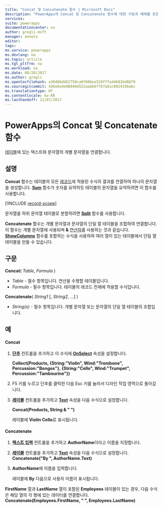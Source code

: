 ```yaml
---
title: "Concat 및 Concatenate 함수 | Microsoft Docs"
description: "PowerApps의 Concat 및 Concatenate 함수에 대한 구문과 예제를 포함한 참조 정보"
services: 
suite: powerapps
documentationcenter: na
author: gregli-msft
manager: anneta
editor: 
tags: 
ms.service: powerapps
ms.devlang: na
ms.topic: article
ms.tgt_pltfrm: na
ms.workload: na
ms.date: 08/28/2017
ms.author: gregli
ms.openlocfilehash: a30d66dd62750ca0f606ea529fffa4d681bd6870
ms.sourcegitcommit: 43be6a4e08849d522aabb6f767a81c092419babc
ms.translationtype: HT
ms.contentlocale: ko-KR
ms.lasthandoff: 11/07/2017
---
```

# <a name="concat-and-concatenate-functions-in-powerapps"></a>PowerApps의 Concat 및 Concatenate 함수
[테이블](../working-with-tables.md)에 있는 텍스트와 문자열의 개별 문자열을 연결합니다.

## <a name="description"></a>설명
**Concat** 함수는 테이블의 모든 [레코드](../working-with-tables.md#records)에 적용된 수식의 결과를 연결하여 하나의 문자열을 생성합니다. **[Sum](function-aggregates.md)** 함수가 숫자를 요약하듯 테이블의 문자열을 요약하려면 이 함수를 사용합니다.

[!INCLUDE [record-scope](../../includes/record-scope.md)]

문자열을 하위 문자열 테이블로 분할하려면 **[Split](function-split.md)** 함수를 사용합니다.

**Concatenate** 함수는 개별 문자열과 문자열의 단일 열 테이블을 조합하여 연결합니다. 이 함수는 개별 문자열에 사용되며 **&** [연산자](operators.md)를 사용하는 것과 같습니다. **[ShowColumns](function-table-shaping.md)** 함수를 포함하는 수식을 사용하여 여러 열이 있는 테이블에서 단일 열 테이블을 만들 수 있습니다.

## <a name="syntax"></a>구문
**Concat**( *Table*, *Formula* )

* *Table* - 필수 항목입니다.  연산을 수행할 테이블입니다.
* *Formula* - 필수 항목입니다.  테이블의 레코드 전체에 적용할 수식입니다.

**Concatenate**( *String1* [, *String2*, ...] )

* *String(s)* - 필수 항목입니다.  개별 문자열 또는 문자열의 단일 열 테이블의 조합입니다.

## <a name="examples"></a>예
#### <a name="concat"></a>Concat
1. **[단추](../controls/control-button.md)** 컨트롤을 추가하고 이 수식에 **[OnSelect](../controls/properties-core.md)** 속성을 설정합니다.
   
    **Collect(Products, {String:"Violin", Wind:"Trombone", Percussion:"Bongos"}, {String:"Cello", Wind:"Trumpet", Percussion:"Tambourine"})**
2. F5 키를 누르고 단추를 클릭한 다음 Esc 키를 눌러서 디자인 작업 영역으로 돌아갑니다.
3. **[레이블](../controls/control-text-box.md)** 컨트롤을 추가하고 **[Text](../controls/properties-core.md)** 속성을 다음 수식으로 설정합니다.
   
    **Concat(Products, String & " ")**
   
    레이블에 **Violin Cello**로 표시됩니다.

#### <a name="concatenate"></a>Concatenate
1. **[텍스트 입력](../controls/control-text-input.md)** 컨트롤을 추가하고 **AuthorName**이라고 이름을 지정합니다.
2. **[레이블](../controls/control-text-box.md)** 컨트롤을 추가하고 **[Text](../controls/properties-core.md)** 속성을 다음 수식으로 설정합니다.<br>
   **Concatenate("By ", AuthorName.Text)**
3. **AuthorName**에 이름을 입력합니다.
   
    레이블에 **By** 다음으로 사용자 이름이 표시됩니다.

**FirstName** 열과 **LastName** 열이 포함된 **Employees** 테이블이 있는 경우, 다음 수식은 해당 열의 각 행에 있는 데이터를 연결합니다.
<br>**Concatenate(Employees.FirstName, " ", Employees.LastName)**

